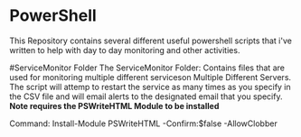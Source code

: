 # PowerShell

This Repository contains several different useful powershell scripts that i've written
to help with day to day monitoring and other activities.

#ServiceMonitor Folder
The ServiceMonitor Folder:  Contains files that are used for monitoring multiple different serviceson Multiple Different Servers.  The script will attemp to restart the service as many times as you specify in the CSV file and will email alerts to the designated email that you specify.  **Note requires the PSWriteHTML Module to be installed**

Command: Install-Module PSWriteHTML -Confirm:$false -AllowClobber
